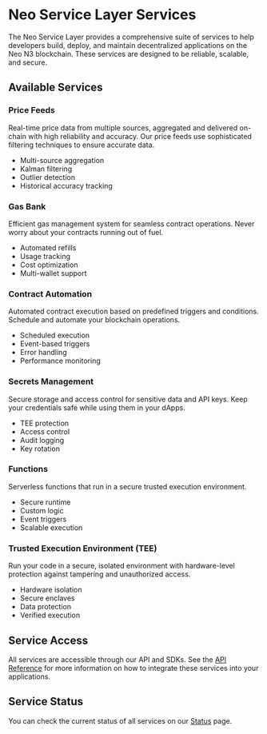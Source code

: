 # Neo Service Layer Services

The Neo Service Layer provides a comprehensive suite of services to help developers build, deploy, and maintain decentralized applications on the Neo N3 blockchain. These services are designed to be reliable, scalable, and secure.

## Available Services

### Price Feeds
Real-time price data from multiple sources, aggregated and delivered on-chain with high reliability and accuracy. Our price feeds use sophisticated filtering techniques to ensure accurate data.

- Multi-source aggregation
- Kalman filtering
- Outlier detection
- Historical accuracy tracking

### Gas Bank
Efficient gas management system for seamless contract operations. Never worry about your contracts running out of fuel.

- Automated refills
- Usage tracking
- Cost optimization
- Multi-wallet support

### Contract Automation
Automated contract execution based on predefined triggers and conditions. Schedule and automate your blockchain operations.

- Scheduled execution
- Event-based triggers
- Error handling
- Performance monitoring

### Secrets Management
Secure storage and access control for sensitive data and API keys. Keep your credentials safe while using them in your dApps.

- TEE protection
- Access control
- Audit logging
- Key rotation

### Functions
Serverless functions that run in a secure trusted execution environment.

- Secure runtime
- Custom logic
- Event triggers
- Scalable execution

### Trusted Execution Environment (TEE)
Run your code in a secure, isolated environment with hardware-level protection against tampering and unauthorized access.

- Hardware isolation
- Secure enclaves
- Data protection
- Verified execution

## Service Access

All services are accessible through our API and SDKs. See the [API Reference](/docs/api) for more information on how to integrate these services into your applications.

## Service Status

You can check the current status of all services on our [Status](/status) page. 